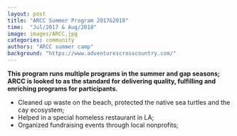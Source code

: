 ```yaml
---
layout: post
title: "ARCC Summer Program 2017&2018"
time:  "Jul/2017 & Aug/2018"
image: images/ARCC.jpg
categories: community
authors: "ARCC summer camp"
background: "https://www.adventurescrosscountry.com/"
---
```

**This program runs multiple programs in the summer and gap seasons; ARCC is looked to as the standard for delivering quality, fulfilling and enriching programs for participants.**

- Cleaned up waste on the beach, protected the native sea turtles and the cay ecosystem; 
- Helped in a special homeless restaurant in LA; 
- Organized fundraising events through local nonprofits; 
